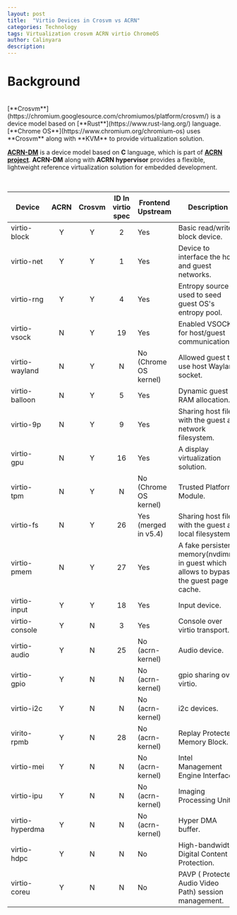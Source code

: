 ```yaml
---
layout: post
title:  "Virtio Devices in Crosvm vs ACRN"
categories: Technology
tags: Virtualization crosvm ACRN virtio ChromeOS
author: Calinyara
description: 
---
```


# Background

<br>
[**Crosvm**](https://chromium.googlesource.com/chromiumos/platform/crosvm/) is a device model based on [**Rust**](https://www.rust-lang.org/) language. [**Chrome OS**](https://www.chromium.org/chromium-os) uses **Crosvm** along with **KVM** to provide virtualization solution.

[**ACRN-DM**](https://github.com/projectacrn/acrn-hypervisor/tree/master/devicemodel) is a device model based on **C** language, which is part of [**ACRN project**](https://projectacrn.org/). **ACRN-DM** along with **ACRN hypervisor** provides a flexible, lightweight reference virtualization solution for embedded development. 

<br>

| Device          | ACRN | Crosvm | ID In virtio spec | Frontend  Upstream          | Description                                                  |
| --------------- | :----: | :------: | :-------------------------: | ------------------------------------------------------------ | ------------------------------------------------------------ |
| virtio-block    | Y    | Y      | 2     | Yes                         | Basic read/write block device.                               |
| virtio-net      | Y    | Y      | 1     | Yes                         | Device to interface the host and guest networks.             |
| virtio-rng      | Y    | Y      | 4     | Yes                         | Entropy source used to seed guest OS's entropy pool.         |
| virtio-vsock    | N    | Y      | 19    | Yes                         | Enabled VSOCKs for host/guest communication.                 |
| virtio-wayland  | N    | Y      | N     | No (Chrome OS kernel)       | Allowed guest to use host Wayland socket.                    |
| virtio-balloon  | N    | Y      | 5     | Yes                         | Dynamic guest RAM allocation.                                |
| virtio-9p       | N    | Y      | 9     | Yes                         | Sharing host files with the guest as network filesystem.     |
| virtio-gpu      | N    | Y      | 16    | Yes                         | A display virtualization solution.                           |
| virtio-tpm      | N    | Y      | N     | No (Chrome OS kernel)       | Trusted Platform Module.                                     |
| virtio-fs       | N    | Y      | 26    | Yes (merged in v5.4)        | Sharing host files with the guest   as local filesystem.     |
| virtio-pmem     | N    | Y      | 27    | Yes                         | A fake persistent memory(nvdimm) in guest which allows to bypass  the guest page cache. |
| virtio-input    | Y    | Y      | 18    | Yes                         | Input device.                                                |
| virtio-console  | Y    | N      | 3     | Yes                         | Console over virtio transport.                               |
| virtio-audio    | Y    | N      | 25    | No (acrn-kernel)            | Audio device.                                                |
| virtio-gpio     | Y    | N      | N     | No (acrn-kernel)            | gpio sharing over virtio.                                    |
| virtio-i2c      | Y    | N      | N     | No (acrn-kernel)            | i2c devices.                                                 |
| virito-rpmb     | Y    | N      | 28    | No (acrn-kernel)            | Replay Protected Memory Block.                               |
| virtio-mei      | Y    | N      | N     | No (acrn-kernel)            | Intel Management Engine Interface.                           |
| virtio-ipu      | Y    | N      | N     | No (acrn-kernel)            | Imaging Processing Unit.                                     |
| virtio-hyperdma | Y    | N      | N     | No (acrn-kernel)            | Hyper DMA buffer.                                            |
| virtio-hdpc     | Y    | N      | N     | No												  | High-bandwidth Digital Content Protection.                   |
| virtio-coreu    | Y    | N      | N     | No                          | PAVP ( Protected Audio Video Path) session management.       |

<br>


<!-- Global site tag (gtag.js) - Google Analytics -->
<script async src="https://www.googletagmanager.com/gtag/js?id=UA-66555622-4"></script>
<script>
  window.dataLayer = window.dataLayer || [];
  function gtag(){dataLayer.push(arguments);}
  gtag('js', new Date());

  gtag('config', 'UA-66555622-4');
</script>
